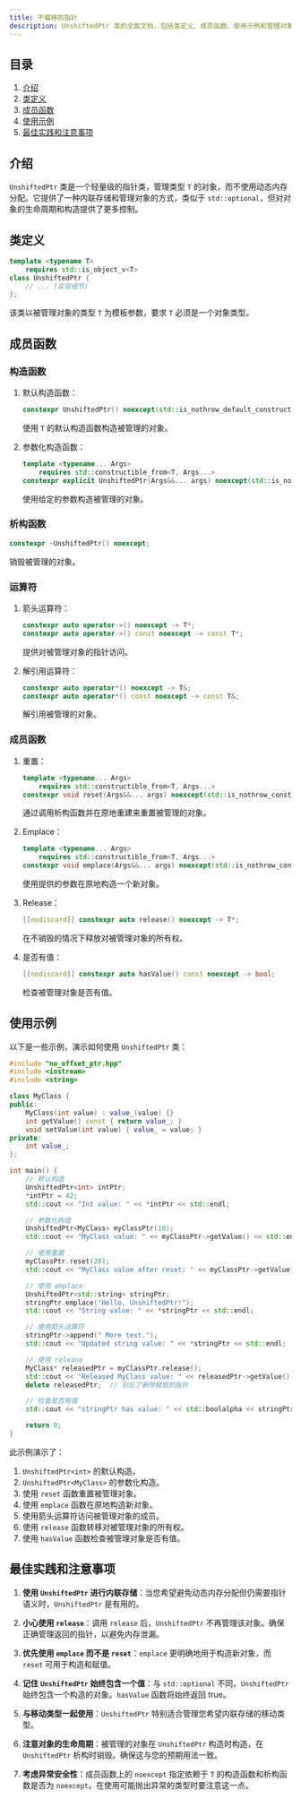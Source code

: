 ```yaml
---
title: 不偏移的指针
description: UnshiftedPtr 类的全面文档，包括类定义、成员函数、使用示例和管理对象而不使用动态内存分配的最佳实践。
---
```


## 目录

1. [介绍](#介绍)
2. [类定义](#类定义)
3. [成员函数](#成员函数)
4. [使用示例](#使用示例)
5. [最佳实践和注意事项](#最佳实践和注意事项)

## 介绍

`UnshiftedPtr` 类是一个轻量级的指针类，管理类型 `T` 的对象，而不使用动态内存分配。它提供了一种内联存储和管理对象的方式，类似于 `std::optional`，但对对象的生命周期和构造提供了更多控制。

## 类定义

```cpp
template <typename T>
    requires std::is_object_v<T>
class UnshiftedPtr {
    // ... (实现细节)
};
```

该类以被管理对象的类型 `T` 为模板参数，要求 `T` 必须是一个对象类型。

## 成员函数

### 构造函数

1. 默认构造函数：

   ```cpp
   constexpr UnshiftedPtr() noexcept(std::is_nothrow_default_constructible_v<T>);
   ```

   使用 `T` 的默认构造函数构造被管理的对象。

2. 参数化构造函数：
   ```cpp
   template <typename... Args>
       requires std::constructible_from<T, Args...>
   constexpr explicit UnshiftedPtr(Args&&... args) noexcept(std::is_nothrow_constructible_v<T, Args...>);
   ```
   使用给定的参数构造被管理的对象。

### 析构函数

```cpp
constexpr ~UnshiftedPtr() noexcept;
```

销毁被管理的对象。

### 运算符

1. 箭头运算符：

   ```cpp
   constexpr auto operator->() noexcept -> T*;
   constexpr auto operator->() const noexcept -> const T*;
   ```

   提供对被管理对象的指针访问。

2. 解引用运算符：
   ```cpp
   constexpr auto operator*() noexcept -> T&;
   constexpr auto operator*() const noexcept -> const T&;
   ```
   解引用被管理的对象。

### 成员函数

1. 重置：

   ```cpp
   template <typename... Args>
       requires std::constructible_from<T, Args...>
   constexpr void reset(Args&&... args) noexcept(std::is_nothrow_constructible_v<T, Args...> && std::is_nothrow_destructible_v<T>);
   ```

   通过调用析构函数并在原地重建来重置被管理的对象。

2. Emplace：

   ```cpp
   template <typename... Args>
       requires std::constructible_from<T, Args...>
   constexpr void emplace(Args&&... args) noexcept(std::is_nothrow_constructible_v<T, Args...>);
   ```

   使用提供的参数在原地构造一个新对象。

3. Release：

   ```cpp
   [[nodiscard]] constexpr auto release() noexcept -> T*;
   ```

   在不销毁的情况下释放对被管理对象的所有权。

4. 是否有值：
   ```cpp
   [[nodiscard]] constexpr auto hasValue() const noexcept -> bool;
   ```
   检查被管理对象是否有值。

## 使用示例

以下是一些示例，演示如何使用 `UnshiftedPtr` 类：

```cpp
#include "no_offset_ptr.hpp"
#include <iostream>
#include <string>

class MyClass {
public:
    MyClass(int value) : value_(value) {}
    int getValue() const { return value_; }
    void setValue(int value) { value_ = value; }
private:
    int value_;
};

int main() {
    // 默认构造
    UnshiftedPtr<int> intPtr;
    *intPtr = 42;
    std::cout << "Int value: " << *intPtr << std::endl;

    // 参数化构造
    UnshiftedPtr<MyClass> myClassPtr(10);
    std::cout << "MyClass value: " << myClassPtr->getValue() << std::endl;

    // 使用重置
    myClassPtr.reset(20);
    std::cout << "MyClass value after reset: " << myClassPtr->getValue() << std::endl;

    // 使用 emplace
    UnshiftedPtr<std::string> stringPtr;
    stringPtr.emplace("Hello, UnshiftedPtr!");
    std::cout << "String value: " << *stringPtr << std::endl;

    // 使用箭头运算符
    stringPtr->append(" More text.");
    std::cout << "Updated string value: " << *stringPtr << std::endl;

    // 使用 release
    MyClass* releasedPtr = myClassPtr.release();
    std::cout << "Released MyClass value: " << releasedPtr->getValue() << std::endl;
    delete releasedPtr;  // 别忘了删除释放的指针

    // 检查是否有值
    std::cout << "stringPtr has value: " << std::boolalpha << stringPtr.hasValue() << std::endl;

    return 0;
}
```

此示例演示了：

1. `UnshiftedPtr<int>` 的默认构造。
2. `UnshiftedPtr<MyClass>` 的参数化构造。
3. 使用 `reset` 函数重置被管理对象。
4. 使用 `emplace` 函数在原地构造新对象。
5. 使用箭头运算符访问被管理对象的成员。
6. 使用 `release` 函数转移对被管理对象的所有权。
7. 使用 `hasValue` 函数检查被管理对象是否有值。

## 最佳实践和注意事项

1. **使用 `UnshiftedPtr` 进行内联存储**：当您希望避免动态内存分配但仍需要指针语义时，`UnshiftedPtr` 是有用的。

2. **小心使用 `release`**：调用 `release` 后，`UnshiftedPtr` 不再管理该对象。确保正确管理返回的指针，以避免内存泄漏。

3. **优先使用 `emplace` 而不是 `reset`**：`emplace` 更明确地用于构造新对象，而 `reset` 可用于构造和赋值。

4. **记住 `UnshiftedPtr` 始终包含一个值**：与 `std::optional` 不同，`UnshiftedPtr` 始终包含一个构造的对象。`hasValue` 函数将始终返回 true。

5. **与移动类型一起使用**：`UnshiftedPtr` 特别适合管理您希望内联存储的移动类型。

6. **注意对象的生命周期**：被管理的对象在 `UnshiftedPtr` 构造时构造，在 `UnshiftedPtr` 析构时销毁。确保这与您的预期用法一致。

7. **考虑异常安全性**：成员函数上的 `noexcept` 指定依赖于 `T` 的构造函数和析构函数是否为 `noexcept`。在使用可能抛出异常的类型时要注意这一点。

